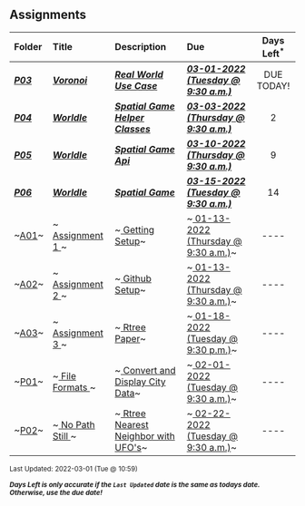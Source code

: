 ## Assignments

| Folder | Title | Description | Due | Days Left<sup>*</sup> |
|:------|:------|:------|:------|:-----:|
| ***<a href="https://github.com/rugbyprof/4553-Spatial-DS/tree/master/Assignments/P03">P03</a>*** | ***<a href="https://github.com/rugbyprof/4553-Spatial-DS/tree/master/Assignments/P03"> Voronoi </a>*** | ***<a href="https://github.com/rugbyprof/4553-Spatial-DS/tree/master/Assignments/P03"> Real World Use Case</a>*** | ***<a href="https://github.com/rugbyprof/4553-Spatial-DS/tree/master/Assignments/P03"> 03-01-2022 (Tuesday @ 9:30 a.m.)</a>*** | DUE TODAY! |
| ***<a href="https://github.com/rugbyprof/4553-Spatial-DS/tree/master/Assignments/P04">P04</a>*** | ***<a href="https://github.com/rugbyprof/4553-Spatial-DS/tree/master/Assignments/P04"> Worldle </a>*** | ***<a href="https://github.com/rugbyprof/4553-Spatial-DS/tree/master/Assignments/P04"> Spatial Game Helper Classes</a>*** | ***<a href="https://github.com/rugbyprof/4553-Spatial-DS/tree/master/Assignments/P04"> 03-03-2022 (Thursday @ 9:30 a.m.)</a>*** | 2 |
| ***<a href="https://github.com/rugbyprof/4553-Spatial-DS/tree/master/Assignments/P05">P05</a>*** | ***<a href="https://github.com/rugbyprof/4553-Spatial-DS/tree/master/Assignments/P05"> Worldle </a>*** | ***<a href="https://github.com/rugbyprof/4553-Spatial-DS/tree/master/Assignments/P05"> Spatial Game Api</a>*** | ***<a href="https://github.com/rugbyprof/4553-Spatial-DS/tree/master/Assignments/P05"> 03-10-2022 (Thursday @ 9:30 a.m.)</a>*** | 9 |
| ***<a href="https://github.com/rugbyprof/4553-Spatial-DS/tree/master/Assignments/P06">P06</a>*** | ***<a href="https://github.com/rugbyprof/4553-Spatial-DS/tree/master/Assignments/P06"> Worldle </a>*** | ***<a href="https://github.com/rugbyprof/4553-Spatial-DS/tree/master/Assignments/P06"> Spatial Game</a>*** | ***<a href="https://github.com/rugbyprof/4553-Spatial-DS/tree/master/Assignments/P06"> 03-15-2022 (Tuesday @ 9:30 a.m.)</a>*** | 14 |
| ~<a href="https://github.com/rugbyprof/4553-Spatial-DS/tree/master/Assignments/A01">A01</a>~ | ~<a href="https://github.com/rugbyprof/4553-Spatial-DS/tree/master/Assignments/A01"> Assignment 1 </a>~ | ~<a href="https://github.com/rugbyprof/4553-Spatial-DS/tree/master/Assignments/A01"> Getting Setup</a>~ | ~<a href="https://github.com/rugbyprof/4553-Spatial-DS/tree/master/Assignments/A01"> 01-13-2022 (Thursday @ 9:30 a.m.)</a>~ | ---- |
| ~<a href="https://github.com/rugbyprof/4553-Spatial-DS/tree/master/Assignments/A02">A02</a>~ | ~<a href="https://github.com/rugbyprof/4553-Spatial-DS/tree/master/Assignments/A02"> Assignment 2 </a>~ | ~<a href="https://github.com/rugbyprof/4553-Spatial-DS/tree/master/Assignments/A02"> Github Setup</a>~ | ~<a href="https://github.com/rugbyprof/4553-Spatial-DS/tree/master/Assignments/A02"> 01-13-2022 (Thursday @ 9:30 a.m.)</a>~ | ---- |
| ~<a href="https://github.com/rugbyprof/4553-Spatial-DS/tree/master/Assignments/A03">A03</a>~ | ~<a href="https://github.com/rugbyprof/4553-Spatial-DS/tree/master/Assignments/A03"> Assignment 3 </a>~ | ~<a href="https://github.com/rugbyprof/4553-Spatial-DS/tree/master/Assignments/A03"> Rtree Paper</a>~ | ~<a href="https://github.com/rugbyprof/4553-Spatial-DS/tree/master/Assignments/A03"> 01-18-2022 (Tuesday @ 9:30 p.m.)</a>~ | ---- |
| ~<a href="https://github.com/rugbyprof/4553-Spatial-DS/tree/master/Assignments/P01">P01</a>~ | ~<a href="https://github.com/rugbyprof/4553-Spatial-DS/tree/master/Assignments/P01"> File Formats </a>~ | ~<a href="https://github.com/rugbyprof/4553-Spatial-DS/tree/master/Assignments/P01"> Convert and Display City Data</a>~ | ~<a href="https://github.com/rugbyprof/4553-Spatial-DS/tree/master/Assignments/P01"> 02-01-2022 (Tuesday @ 9:30 a.m.)</a>~ | ---- |
| ~<a href="https://github.com/rugbyprof/4553-Spatial-DS/tree/master/Assignments/P02">P02</a>~ | ~<a href="https://github.com/rugbyprof/4553-Spatial-DS/tree/master/Assignments/P02"> No Path Still </a>~ | ~<a href="https://github.com/rugbyprof/4553-Spatial-DS/tree/master/Assignments/P02"> Rtree Nearest Neighbor with UFO's</a>~ | ~<a href="https://github.com/rugbyprof/4553-Spatial-DS/tree/master/Assignments/P02"> 02-22-2022 (Tuesday @ 9:30 a.m.)</a>~ | ---- |

<sup>Last Updated: 2022-03-01 (Tue @ 10:59)</sup> 

<sup>***Days Left is only accurate if the `Last Updated` date is the same as todays date. Otherwise, use the due date!***</sup> 